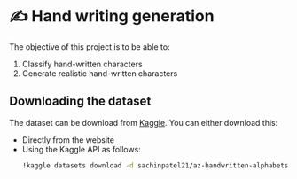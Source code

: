 # :writing_hand: Hand writing generation
The objective of this project is to be able to:
1. Classify hand-written characters
2. Generate realistic hand-written characters

## Downloading the dataset
The dataset can be download from [Kaggle](https://www.kaggle.com/datasets/sachinpatel21/az-handwritten-alphabets-in-csv-format/data). You can either download this:
- Directly from the website
- Using the Kaggle API as follows:
    ``` bash
    !kaggle datasets download -d sachinpatel21/az-handwritten-alphabets-in-csv-format -p data --unzip
    ```
